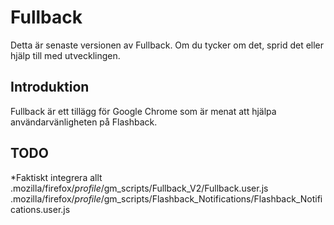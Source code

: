 Fullback
================

Detta är senaste versionen av Fullback. Om du tycker om det, sprid det eller hjälp till med utvecklingen.


Introduktion
---------
Fullback är ett tillägg för Google Chrome som är menat att hjälpa användarvänligheten på Flashback. 

TODO
---------
*Faktiskt integrera allt
.mozilla/firefox/*profile*/gm_scripts/Fullback_V2/Fullback.user.js
.mozilla/firefox/*profile*/gm_scripts/Flashback_Notifications/Flashback_Notifications.user.js